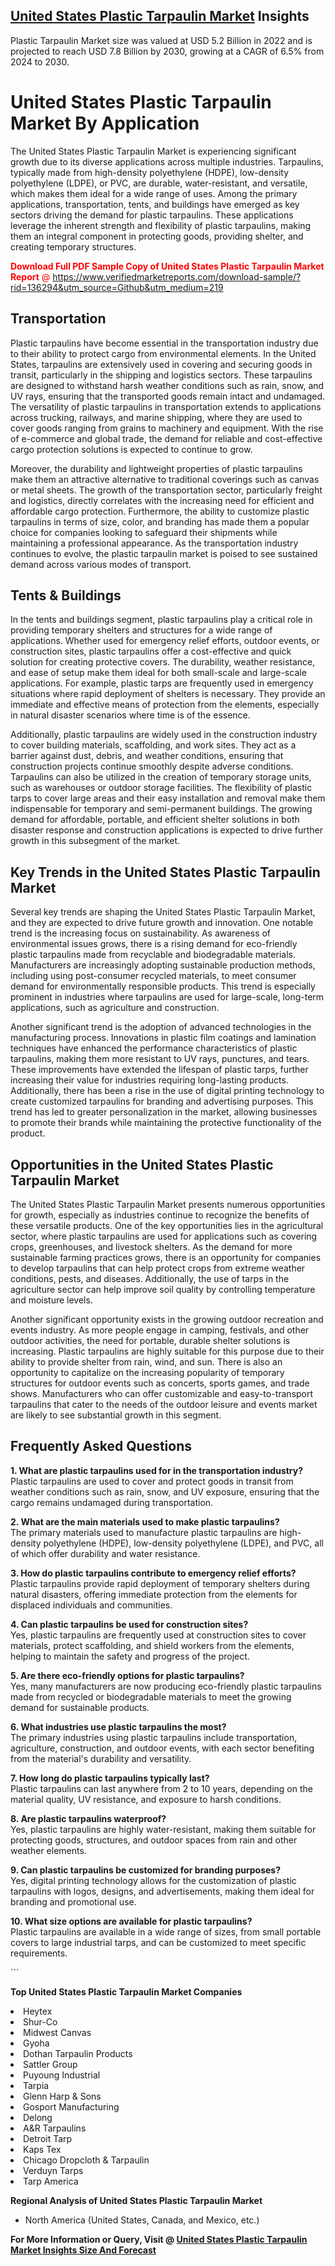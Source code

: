 <h2><a href="https://www.verifiedmarketreports.com/download-sample/?rid=136294&amp;utm_source=Github&amp;utm_medium=219" target="_blank">United States Plastic Tarpaulin Market</a> Insights</h2><p>Plastic Tarpaulin Market size was valued at USD 5.2 Billion in 2022 and is projected to reach USD 7.8 Billion by 2030, growing at a CAGR of 6.5% from 2024 to 2030.</p><p> <h1>United States Plastic Tarpaulin Market By Application</h1> <p>The United States Plastic Tarpaulin Market is experiencing significant growth due to its diverse applications across multiple industries. Tarpaulins, typically made from high-density polyethylene (HDPE), low-density polyethylene (LDPE), or PVC, are durable, water-resistant, and versatile, which makes them ideal for a wide range of uses. Among the primary applications, transportation, tents, and buildings have emerged as key sectors driving the demand for plastic tarpaulins. These applications leverage the inherent strength and flexibility of plastic tarpaulins, making them an integral component in protecting goods, providing shelter, and creating temporary structures.</p> <p><p><span class=""><span style="color: #ff0000;"><strong>Download Full PDF Sample Copy of United States Plastic Tarpaulin Market Report</strong> @ </span><a href="https://www.verifiedmarketreports.com/download-sample/?rid=136294&amp;utm_source=Github&amp;utm_medium=219" target="_blank">https://www.verifiedmarketreports.com/download-sample/?rid=136294&amp;utm_source=Github&amp;utm_medium=219</a></span></p></p> <h2>Transportation</h2> <p>Plastic tarpaulins have become essential in the transportation industry due to their ability to protect cargo from environmental elements. In the United States, tarpaulins are extensively used in covering and securing goods in transit, particularly in the shipping and logistics sectors. These tarpaulins are designed to withstand harsh weather conditions such as rain, snow, and UV rays, ensuring that the transported goods remain intact and undamaged. The versatility of plastic tarpaulins in transportation extends to applications across trucking, railways, and marine shipping, where they are used to cover goods ranging from grains to machinery and equipment. With the rise of e-commerce and global trade, the demand for reliable and cost-effective cargo protection solutions is expected to continue to grow.</p> <p>Moreover, the durability and lightweight properties of plastic tarpaulins make them an attractive alternative to traditional coverings such as canvas or metal sheets. The growth of the transportation sector, particularly freight and logistics, directly correlates with the increasing need for efficient and affordable cargo protection. Furthermore, the ability to customize plastic tarpaulins in terms of size, color, and branding has made them a popular choice for companies looking to safeguard their shipments while maintaining a professional appearance. As the transportation industry continues to evolve, the plastic tarpaulin market is poised to see sustained demand across various modes of transport.</p> <h2>Tents & Buildings</h2> <p>In the tents and buildings segment, plastic tarpaulins play a critical role in providing temporary shelters and structures for a wide range of applications. Whether used for emergency relief efforts, outdoor events, or construction sites, plastic tarpaulins offer a cost-effective and quick solution for creating protective covers. The durability, weather resistance, and ease of setup make them ideal for both small-scale and large-scale applications. For example, plastic tarps are frequently used in emergency situations where rapid deployment of shelters is necessary. They provide an immediate and effective means of protection from the elements, especially in natural disaster scenarios where time is of the essence.</p> <p>Additionally, plastic tarpaulins are widely used in the construction industry to cover building materials, scaffolding, and work sites. They act as a barrier against dust, debris, and weather conditions, ensuring that construction projects continue smoothly despite adverse conditions. Tarpaulins can also be utilized in the creation of temporary storage units, such as warehouses or outdoor storage facilities. The flexibility of plastic tarps to cover large areas and their easy installation and removal make them indispensable for temporary and semi-permanent buildings. The growing demand for affordable, portable, and efficient shelter solutions in both disaster response and construction applications is expected to drive further growth in this subsegment of the market.</p> <h2>Key Trends in the United States Plastic Tarpaulin Market</h2> <p>Several key trends are shaping the United States Plastic Tarpaulin Market, and they are expected to drive future growth and innovation. One notable trend is the increasing focus on sustainability. As awareness of environmental issues grows, there is a rising demand for eco-friendly plastic tarpaulins made from recyclable and biodegradable materials. Manufacturers are increasingly adopting sustainable production methods, including using post-consumer recycled materials, to meet consumer demand for environmentally responsible products. This trend is especially prominent in industries where tarpaulins are used for large-scale, long-term applications, such as agriculture and construction.</p> <p>Another significant trend is the adoption of advanced technologies in the manufacturing process. Innovations in plastic film coatings and lamination techniques have enhanced the performance characteristics of plastic tarpaulins, making them more resistant to UV rays, punctures, and tears. These improvements have extended the lifespan of plastic tarps, further increasing their value for industries requiring long-lasting products. Additionally, there has been a rise in the use of digital printing technology to create customized tarpaulins for branding and advertising purposes. This trend has led to greater personalization in the market, allowing businesses to promote their brands while maintaining the protective functionality of the product.</p> <h2>Opportunities in the United States Plastic Tarpaulin Market</h2> <p>The United States Plastic Tarpaulin Market presents numerous opportunities for growth, especially as industries continue to recognize the benefits of these versatile products. One of the key opportunities lies in the agricultural sector, where plastic tarpaulins are used for applications such as covering crops, greenhouses, and livestock shelters. As the demand for more sustainable farming practices grows, there is an opportunity for companies to develop tarpaulins that can help protect crops from extreme weather conditions, pests, and diseases. Additionally, the use of tarps in the agriculture sector can help improve soil quality by controlling temperature and moisture levels.</p> <p>Another significant opportunity exists in the growing outdoor recreation and events industry. As more people engage in camping, festivals, and other outdoor activities, the need for portable, durable shelter solutions is increasing. Plastic tarpaulins are highly suitable for this purpose due to their ability to provide shelter from rain, wind, and sun. There is also an opportunity to capitalize on the increasing popularity of temporary structures for outdoor events such as concerts, sports games, and trade shows. Manufacturers who can offer customizable and easy-to-transport tarpaulins that cater to the needs of the outdoor leisure and events market are likely to see substantial growth in this segment.</p> <h2>Frequently Asked Questions</h2> <p><strong>1. What are plastic tarpaulins used for in the transportation industry?</strong><br>Plastic tarpaulins are used to cover and protect goods in transit from weather conditions such as rain, snow, and UV exposure, ensuring that the cargo remains undamaged during transportation.</p> <p><strong>2. What are the main materials used to make plastic tarpaulins?</strong><br>The primary materials used to manufacture plastic tarpaulins are high-density polyethylene (HDPE), low-density polyethylene (LDPE), and PVC, all of which offer durability and water resistance.</p> <p><strong>3. How do plastic tarpaulins contribute to emergency relief efforts?</strong><br>Plastic tarpaulins provide rapid deployment of temporary shelters during natural disasters, offering immediate protection from the elements for displaced individuals and communities.</p> <p><strong>4. Can plastic tarpaulins be used for construction sites?</strong><br>Yes, plastic tarpaulins are frequently used at construction sites to cover materials, protect scaffolding, and shield workers from the elements, helping to maintain the safety and progress of the project.</p> <p><strong>5. Are there eco-friendly options for plastic tarpaulins?</strong><br>Yes, many manufacturers are now producing eco-friendly plastic tarpaulins made from recycled or biodegradable materials to meet the growing demand for sustainable products.</p> <p><strong>6. What industries use plastic tarpaulins the most?</strong><br>The primary industries using plastic tarpaulins include transportation, agriculture, construction, and outdoor events, with each sector benefiting from the material's durability and versatility.</p> <p><strong>7. How long do plastic tarpaulins typically last?</strong><br>Plastic tarpaulins can last anywhere from 2 to 10 years, depending on the material quality, UV resistance, and exposure to harsh conditions.</p> <p><strong>8. Are plastic tarpaulins waterproof?</strong><br>Yes, plastic tarpaulins are highly water-resistant, making them suitable for protecting goods, structures, and outdoor spaces from rain and other weather elements.</p> <p><strong>9. Can plastic tarpaulins be customized for branding purposes?</strong><br>Yes, digital printing technology allows for the customization of plastic tarpaulins with logos, designs, and advertisements, making them ideal for branding and promotional use.</p> <p><strong>10. What size options are available for plastic tarpaulins?</strong><br>Plastic tarpaulins are available in a wide range of sizes, from small portable covers to large industrial tarps, and can be customized to meet specific requirements.</p> ```</p><p><strong>Top United States Plastic Tarpaulin Market Companies</strong></p><div data-test-id=""><p><li>Heytex</li><li> Shur-Co</li><li> Midwest Canvas</li><li> Gyoha</li><li> Dothan Tarpaulin Products</li><li> Sattler Group</li><li> Puyoung Industrial</li><li> Tarpia</li><li> Glenn Harp & Sons</li><li> Gosport Manufacturing</li><li> Delong</li><li> A&R Tarpaulins</li><li> Detroit Tarp</li><li> Kaps Tex</li><li> Chicago Dropcloth & Tarpaulin</li><li> Verduyn Tarps</li><li> Tarp America</li></p><div><strong>Regional Analysis of&nbsp;United States Plastic Tarpaulin Market</strong></div><ul><li dir="ltr"><p dir="ltr">North America&nbsp;(United States, Canada, and Mexico, etc.)</p></li></ul><p><strong>For More Information or Query, Visit @&nbsp;</strong><strong><a href="https://www.verifiedmarketreports.com/product/global-plastic-tarpaulin-market-report-2019-competitive-landscape-trends-and-opportunities/?utm_source=Github&amp;utm_medium=219" target="_blank">United States Plastic Tarpaulin Market Insights Size And Forecast</a></strong></p></div>

